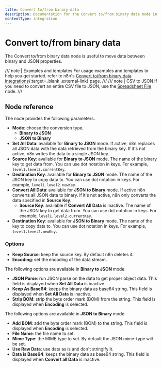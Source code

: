 ```yaml
---
title: Convert to/from binary data
description: Documentation for the Convert to/from binary data node in n8n, a workflow automation platform. Includes guidance on usage, and links to examples.
contentType: integration
---
```


# Convert to/from binary data

The Convert to/from binary data node is useful to move data between binary and JSON properties.

/// note | Examples and templates
For usage examples and templates to help you get started, refer to n8n's [Convert to/from binary data integrations](https://n8n.io/integrations/move-binary-data/){:target=_blank .external-link} page.
///
/// note | CSV to JSON
If you need to convert an entire CSV file to JSON, use the [Spreadsheet File](/integrations/builtin/core-nodes/n8n-nodes-base.spreadsheetfile/) node.
///

## Node reference

The node provides the following parameters:

- **Mode**: choose the conversion type.
    - **Binary to JSON**
    - **JSON to Binary**
- **Set All Data**: available for **Binary to JSON** mode. If active, n8n replaces all JSON data with the data retrieved from the binary key. If it's not active, n8n writes the data to a single JSON key. 
- **Source Key**: available for **Binary to JSON** mode. The name of the binary key to get data from. You can use dot notation in keys. For example, `level1.level2.currentKey`. 
- **Destination Key**: available for **Binary to JSON** mode. The name of the JSON key to copy data to. You can use dot notation in keys. For example, `level1.level2.newKey`. 
- **Convert All Data**: available for **JSON to Binary** mode. If active n8n converts all JSON data to binary. If it's not active, n8n only converts the data specified in **Source Key**. 
	- **Source Key**: available if **Convert All Data** is inactive. The name of the JSON key to get data from. You can use dot notation in keys. For example, `level1.level2.currentKey`. 
- **Destination Key**: available for **JSON to Binary** mode. The name of the key to copy data to. You can use dot notation in keys. For example, `level1.level2.newKey`. 

### Options

- **Keep Source**: keep the source key. By default n8n deletes it.
- **Encoding**: set the encoding of the data stream.

The following options are available in **Binary to JSON** mode:

- **JSON Parse**: run JSON parse on the data to get proper object data. This field is displayed when **Set All Data** is inactive.
- **Keep As Base64**: keeps the binary data as base64 string. This field is displayed when **Set All Data** is inactive.
- **Strip BOM**: strip the byte order mark (BOM) from the string. This field is displayed when **Encoding** is selected.

The following options are available in **JSON to Binary** mode:

- **Add BOM**: add the byte order mark (BOM) to the string. This field is displayed when **Encoding** is selected.
- **File Name**: the file name to set.
- **Mime Type**: the MIME type to set. By default the JSON mime-type will be set.
- **Use Raw Data**: use data as is and don't stringify it.
- **Data is Base64**: keeps the binary data as base64 string. This field is displayed when **Convert all Data** is inactive.
